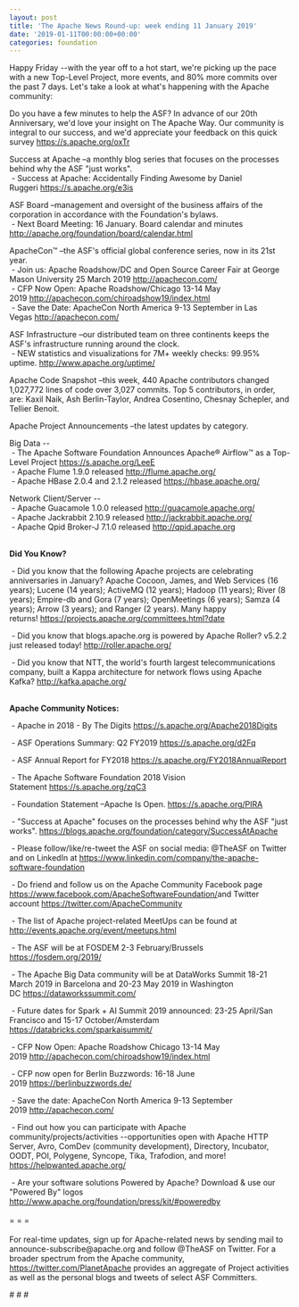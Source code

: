 ```yaml
---
layout: post
title: 'The Apache News Round-up: week ending 11 January 2019'
date: '2019-01-11T00:00:00+00:00'
categories: foundation
---
```

<p>Happy Friday --with the year off to a hot start, we're picking up the pace with a new Top-Level Project, more events, and 80% more commits over the past 7 days. Let's take a look at what's happening with the Apache community:</p> 
  <p>Do you have a few minutes to help the ASF? In advance of our 20th Anniversary, we'd love your insight on The Apache Way. Our community is integral to our success, and we'd appreciate your feedback on this quick survey <a href="https://s.apache.org/oxTr">https://s.apache.org/oxTr</a> </p> 
  <p>Success at Apache&nbsp;–a monthly blog series that focuses on the processes behind why the ASF &quot;just works&quot;.<br />&nbsp;- Success at Apache: Accidentally Finding Awesome by Daniel Ruggeri&nbsp;<a href="https://s.apache.org/e3is">https://s.apache.org/e3is</a></p> 
  <p>ASF Board –management and oversight of the business affairs of the corporation in accordance with the Foundation's bylaws.<br />&nbsp;- Next Board Meeting: 16 January. Board calendar and minutes <a href="http://apache.org/foundation/board/calendar.html">http://apache.org/foundation/board/calendar.html</a></p> 
  <div> 
    <p>ApacheCon™ –the ASF's official global conference series, now in its 21st year.<br />&nbsp;-&nbsp;Join us: Apache Roadshow/DC and Open Source Career Fair at George Mason University 25 March 2019 <a href="http://apachecon.com/">http://apachecon.com/</a> <br />&nbsp;- CFP Now Open: Apache Roadshow/Chicago 13-14 May 2019&nbsp;<a href="http://apachecon.com/chiroadshow19/index.html">http://apachecon.com/chiroadshow19/index.html</a><br />&nbsp;- Save the Date: ApacheCon North America 9-13 September in Las Vegas&nbsp;<a href="http://apachecon.com/">http://apachecon.com/</a></p> 
    <p>ASF Infrastructure –our distributed team on three continents keeps the ASF's infrastructure running around the clock.<br />&nbsp;- NEW statistics and visualizations for 7M+ weekly checks: 99.95% uptime.&nbsp;<a href="http://www.apache.org/uptime/">http://www.apache.org/uptime/</a></p> 
    <p>Apache Code Snapshot –this week, 440 Apache contributors changed 1,027,772 lines of code over 3,027 commits. Top 5 contributors, in order, are: Kaxil Naik, Ash Berlin-Taylor, Andrea Cosentino, Chesnay Schepler, and Tellier Benoit.</p> 
    <p> </p> 
    <p>Apache Project Announcements&nbsp;–the latest updates by category.<br /></p> 
    <p>Big Data --<br />&nbsp;-&nbsp;The Apache Software Foundation Announces Apache® Airflow™ as a Top-Level Project&nbsp;<a href="https://s.apache.org/LeeE">https://s.apache.org/LeeE</a><br />&nbsp;- Apache Flume 1.9.0 released&nbsp;<a href="http://flume.apache.org/">http://flume.apache.org/</a><br />&nbsp;- Apache HBase 2.0.4 and 2.1.2 released&nbsp;<a href="https://hbase.apache.org/">https://hbase.apache.org/</a></p> 
    <p>Network Client/Server --<br />&nbsp;- Apache Guacamole 1.0.0 released&nbsp;<a href="http://guacamole.apache.org/">http://guacamole.apache.org/</a><br />&nbsp;-&nbsp;Apache Jackrabbit 2.10.9 released&nbsp;<a href="http://jackrabbit.apache.org/">http://jackrabbit.apache.org/</a><br />&nbsp;- Apache Qpid Broker-J 7.1.0 released&nbsp;<a href="http://qpid.apache.org">http://qpid.apache.org</a><br /><br /></p> 
    <p> </p> 
    <p><strong>Did You Know?</strong></p> 
    <div> 
      <p>&nbsp;- Did you know that the following Apache projects are celebrating anniversaries in January? Apache Cocoon, James, and Web Services (16 years); Lucene (14 years); ActiveMQ (12 years); Hadoop (11 years); River (8 years); Empire-db and Gora (7 years); OpenMeetings (6 years); Samza (4 years); Arrow (3 years); and Ranger (2 years). Many happy returns!&nbsp;<a href="https://projects.apache.org/committees.html?date">https://projects.apache.org/committees.html?date</a></p> 
      <p>&nbsp;- Did you know that blogs.apache.org is powered by Apache Roller?&nbsp;v5.2.2 just released today!&nbsp;<a href="http://roller.apache.org/">http://roller.apache.org/</a> </p> 
      <p>&nbsp;- Did you know that NTT, the world's fourth largest telecommunications company, built a Kappa architecture for network flows using Apache Kafka?&nbsp;<a href="http://kafka.apache.org/">http://kafka.apache.org/</a><br /><br /></p> 
      <p><strong>Apache Community Notices:</strong></p> 
    </div> 
    <p>&nbsp;- Apache in 2018 - By The Digits <a href="https://s.apache.org/Apache2018Digits">https://s.apache.org/Apache2018Digits</a></p> 
    <p>&nbsp;-&nbsp;ASF Operations Summary: Q2 FY2019 <a href="https://s.apache.org/d2Fq">https://s.apache.org/d2Fq</a></p> 
    <p>&nbsp;- ASF Annual Report for FY2018&nbsp;<a href="https://s.apache.org/FY2018AnnualReport">https://s.apache.org/FY2018AnnualReport</a></p> 
    <p>&nbsp;- The Apache Software Foundation 2018 Vision Statement&nbsp;<a href="https://s.apache.org/zqC3">https://s.apache.org/zqC3</a></p> 
    <p>&nbsp;- Foundation Statement –Apache Is Open.&nbsp;<a href="https://s.apache.org/PIRA">https://s.apache.org/PIRA</a></p> 
    <div> 
      <p>&nbsp;- &quot;Success at Apache&quot; focuses on the processes behind why the ASF &quot;just works&quot;. <a href="https://blogs.apache.org/foundation/category/SuccessAtApache">https://blogs.apache.org/foundation/category/SuccessAtApache</a></p> 
    </div> 
    <div> 
      <p>&nbsp;- Please follow/like/re-tweet the ASF on social media: @TheASF on Twitter and on LinkedIn at <a href="https://www.linkedin.com/company/the-apache-software-foundation">https://www.linkedin.com/company/the-apache-software-foundation</a></p> 
      <p>&nbsp;- Do friend and follow us on the Apache Community Facebook page <a href="https://www.facebook.com/ApacheSoftwareFoundation/">https://www.facebook.com/ApacheSoftwareFoundation/</a>and Twitter account <a href="https://twitter.com/ApacheCommunity">https://twitter.com/ApacheCommunity</a></p> 
    </div> 
    <div> 
      <p><a href="https://feathercast.apache.org/"></a></p> 
    </div> 
    <div> 
      <p>&nbsp;- The list of Apache project-related MeetUps can be found at <a href="http://events.apache.org/event/meetups.html">http://events.apache.org/event/meetups.html<br /></a></p> 
    </div> 
    <div> 
      <p>&nbsp;- The ASF will be at FOSDEM 2-3 February/Brussels <a href="https://fosdem.org/2019/">https://fosdem.org/2019/</a></p> 
      <p>&nbsp;- The Apache Big Data community will be at&nbsp;DataWorks Summit 18-21 March 2019 in Barcelona and&nbsp;20-23 May 2019 in Washington DC&nbsp;<a href="https://dataworkssummit.com/">https://dataworkssummit.com/</a></p> 
      <p>&nbsp;- Future dates for Spark + AI Summit 2019 announced: 23-25 April/San Francisco and 15-17 October/Amsterdam <font color="#bb0000"><a href="https://databricks.com/sparkaisummit/">https://databricks.com/sparkaisummit/</a></font></p>&nbsp;- CFP Now Open: Apache Roadshow Chicago 13-14 May 2019&nbsp;<a href="http://apachecon.com/chiroadshow19/index.html">http://apachecon.com/chiroadshow19/index.html</a><br /> 
      <p>&nbsp;- CFP now open for Berlin Buzzwords: 16-18 June 2019&nbsp;<a href="https://berlinbuzzwords.de/">https://berlinbuzzwords.de/</a></p> 
      <p>&nbsp;- Save the date: ApacheCon North America 9-13 September 2019&nbsp;<a href="http://apachecon.com/">http://apachecon.com/</a></p> 
      <p>&nbsp;- Find out how you can participate with Apache community/projects/activities --opportunities open with Apache HTTP Server, Avro, ComDev (community development), Directory, Incubator, OODT, POI, Polygene, Syncope, Tika, Trafodion, and more! <a href="https://helpwanted.apache.org/">https://helpwanted.apache.org/</a></p> 
    </div> 
    <div>&nbsp;- Are your software solutions Powered by Apache? Download &amp; use our &quot;Powered By&quot; logos <a href="http://www.apache.org/foundation/press/kit/#poweredby">http://www.apache.org/foundation/press/kit/#poweredby</a></div> 
    <div><br /></div> 
    <div>= = =</div> 
    <div><br /></div> 
    <div>For real-time updates, sign up for Apache-related news by sending mail to announce-subscribe@apache.org and follow @TheASF on Twitter. For a broader spectrum from the Apache community, <a href="https://twitter.com/PlanetApache">https://twitter.com/PlanetApache</a> provides an aggregate of Project activities as well as the personal blogs and tweets of select ASF Committers.</div> 
  </div> 
  <p># # #</p>
